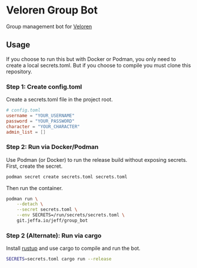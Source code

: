 # Veloren Group Bot

Group management bot for [Veloren](https://veloren.net)

## Usage

If you choose to run this but with Docker or Podman, you only need to create a local secrets.toml.
But if you choose to compile you must clone this repository.

### Step 1: Create config.toml

Create a secrets.toml file in the project root.

```toml
# config.toml
username = "YOUR_USERNAME"
password = "YOUR_PASSWORD"
character = "YOUR_CHARACTER"
admin_list = []
```

### Step 2: Run via Docker/Podman

Use Podman (or Docker) to run the release build without exposing secrets. First, create the secret.

```sh
podman secret create secrets.toml secrets.toml
```

Then run the container.

```sh
podman run \
    --detach \
    --secret secrets.toml \
    --env SECRETS=/run/secrets/secrets.toml \
    git.jeffa.io/jeff/group_bot
```

### Step 2 (Alternate): Run via cargo

Install [rustup](https://rustup.sh) and use cargo to compile and run the bot.

```sh
SECRETS=secrets.toml cargo run --release
```

